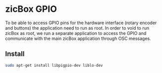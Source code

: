 # zicBox GPIO

To be able to access GPIO pins for the hardware interface (rotary encoder and buttons) the application need to run as root. In order to void to run zicBox as root, we run a separate application to access the GPIO and communicate with the main zicBox application through OSC messages.

## Install

```sh
sudo apt-get install libpigpio-dev liblo-dev
```
